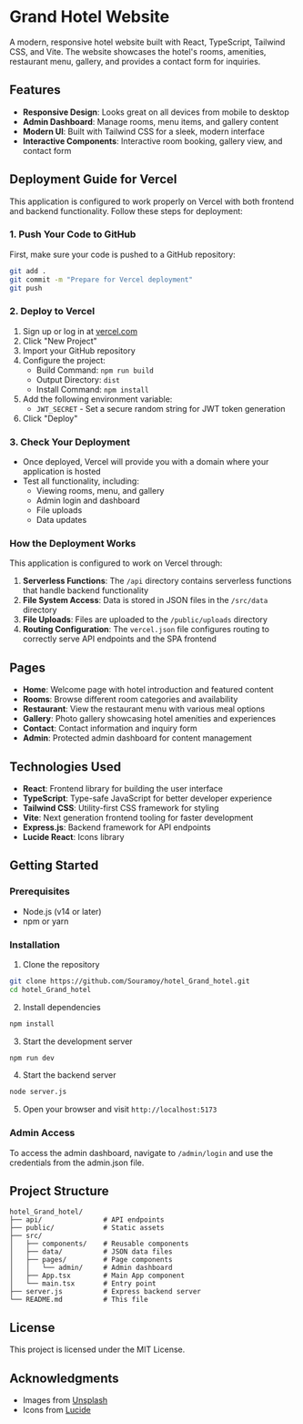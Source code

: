 # Grand Hotel Website

A modern, responsive hotel website built with React, TypeScript, Tailwind CSS, and Vite. The website showcases the hotel's rooms, amenities, restaurant menu, gallery, and provides a contact form for inquiries.

## Features

- **Responsive Design**: Looks great on all devices from mobile to desktop
- **Admin Dashboard**: Manage rooms, menu items, and gallery content
- **Modern UI**: Built with Tailwind CSS for a sleek, modern interface
- **Interactive Components**: Interactive room booking, gallery view, and contact form

## Deployment Guide for Vercel

This application is configured to work properly on Vercel with both frontend and backend functionality. Follow these steps for deployment:

### 1. Push Your Code to GitHub

First, make sure your code is pushed to a GitHub repository:

```bash
git add .
git commit -m "Prepare for Vercel deployment"
git push
```

### 2. Deploy to Vercel

1. Sign up or log in at [vercel.com](https://vercel.com)
2. Click "New Project"
3. Import your GitHub repository
4. Configure the project:
   - Build Command: `npm run build`
   - Output Directory: `dist`
   - Install Command: `npm install`
5. Add the following environment variable:
   - `JWT_SECRET` - Set a secure random string for JWT token generation
6. Click "Deploy"

### 3. Check Your Deployment

- Once deployed, Vercel will provide you with a domain where your application is hosted
- Test all functionality, including:
  - Viewing rooms, menu, and gallery
  - Admin login and dashboard
  - File uploads
  - Data updates

### How the Deployment Works

This application is configured to work on Vercel through:

1. **Serverless Functions**: The `/api` directory contains serverless functions that handle backend functionality
2. **File System Access**: Data is stored in JSON files in the `/src/data` directory
3. **File Uploads**: Files are uploaded to the `/public/uploads` directory
4. **Routing Configuration**: The `vercel.json` file configures routing to correctly serve API endpoints and the SPA frontend

## Pages

- **Home**: Welcome page with hotel introduction and featured content
- **Rooms**: Browse different room categories and availability
- **Restaurant**: View the restaurant menu with various meal options
- **Gallery**: Photo gallery showcasing hotel amenities and experiences
- **Contact**: Contact information and inquiry form
- **Admin**: Protected admin dashboard for content management

## Technologies Used

- **React**: Frontend library for building the user interface
- **TypeScript**: Type-safe JavaScript for better developer experience
- **Tailwind CSS**: Utility-first CSS framework for styling
- **Vite**: Next generation frontend tooling for faster development
- **Express.js**: Backend framework for API endpoints
- **Lucide React**: Icons library

## Getting Started

### Prerequisites

- Node.js (v14 or later)
- npm or yarn

### Installation

1. Clone the repository
```bash
git clone https://github.com/Souramoy/hotel_Grand_hotel.git
cd hotel_Grand_hotel
```

2. Install dependencies
```bash
npm install
```

3. Start the development server
```bash
npm run dev
```

4. Start the backend server
```bash
node server.js
```

5. Open your browser and visit `http://localhost:5173`

### Admin Access

To access the admin dashboard, navigate to `/admin/login` and use the credentials from the admin.json file.

## Project Structure

```
hotel_Grand_hotel/
├── api/               # API endpoints
├── public/            # Static assets
├── src/
│   ├── components/    # Reusable components
│   ├── data/          # JSON data files
│   ├── pages/         # Page components
│   │   └── admin/     # Admin dashboard
│   ├── App.tsx        # Main App component
│   └── main.tsx       # Entry point
├── server.js          # Express backend server
└── README.md          # This file
```

## License

This project is licensed under the MIT License.

## Acknowledgments

- Images from [Unsplash](https://unsplash.com)
- Icons from [Lucide](https://lucide.dev)
